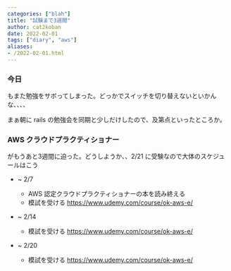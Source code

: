 ```yaml
---
categories: ["blah"]
title: "試験まで3週間"
author: cat2koban
date: 2022-02-01
tags: ["diary", "aws"]
aliases:
- /2022-02-01.html
---
```


### 今日

もまた勉強をサボってしまった。どっかでスイッチを切り替えないといかんな、、、、

まぁ朝に rails の勉強会を同期と少しだけしたので、及第点といったところか。

### AWS クラウドプラクティショナー

がもうあと3週間に迫った。どうしようか、、2/21 に受験なので大体のスケジュールはこう

- ~ 2/7
  - AWS 認定クラウドプラクティショナーの本を読み終える
  - 模試を受ける https://www.udemy.com/course/ok-aws-e/

- ~ 2/14
  - 模試を受ける https://www.udemy.com/course/ok-aws-e/

- ~ 2/20
  - 模試を受ける https://www.udemy.com/course/ok-aws-e/
